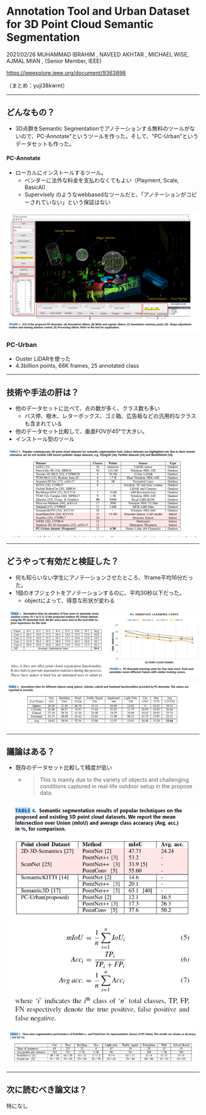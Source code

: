 Annotation Tool and Urban Dataset for 3D Point Cloud Semantic Segmentation
===

2021/02/26 MUHAMMAD IBRAHIM , NAVEED AKHTAR , MICHAEL WISE, AJMAL MIAN , (Senior Member, IEEE)


https://ieeexplore.ieee.org/document/9363898

（まとめ：yuji38kwmt）

---

## どんなもの？

* 3D点群をSemantic Segmentationでアノテーションする無料のツールがないので、PC-Annotate"というツールを作った。そして、"PC-Urban"というデータセットも作った。 

#### PC-Annotate
* ローカルにインストールするツール。
    * ベンダーに法外な料金を支払わなくてもよい（Playment, Scale, BasicAI)
    * Supervisely のようなwebbasedなツールだと、「アノテーションがコピーされていない」という保証はない

![fig2](yuji38kwmt/fig2.PNG)

### PC-Urban
* Ouster LiDARを使った
* 4.3billion points, 66K frames, 25 annotated class


---

## 技術や手法の肝は？
* 他のデータセットに比べて、点の数が多く、クラス数も多い
    * バス停、樹木、レターボックス、ゴミ箱、広告板などの汎用的なクラスも含まれている
* 他のデータセット比較して、垂直FOVが45°で大きい。
* インストール型のツール

![table3](yuji38kwmt/table3.PNG)

---

## どうやって有効だと検証した？
* 何も知らいない学生にアノテーションさせたところ、1frame平均16分だった。
* 1個のオブジェクトをアノテーションするのに、平均30秒以下だった。
    * objectによって、得意な形状が変わる

![fig5](yuji38kwmt/fig5.PNG)

![table2](yuji38kwmt/table2.PNG)



---

## 議論はある？
* 既存のデータセット比較して精度が低い
    * >This is mainly due to the variety of objects and challenging conditions captured in real-life outdoor setup in the propose data.

![table4](yuji38kwmt/table4.PNG)
![table5](yuji38kwmt/table5.PNG)

---

## 次に読むべき論文は？
特になし

